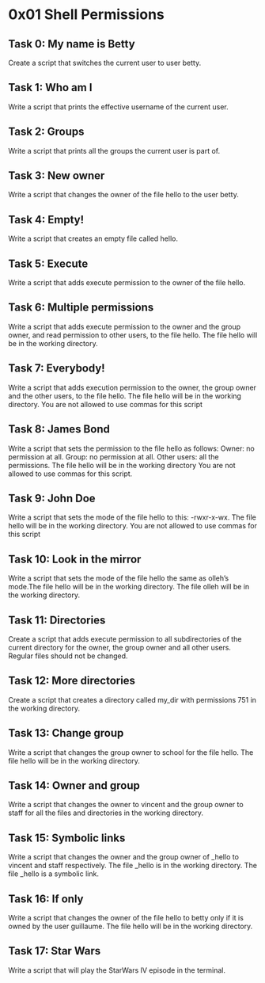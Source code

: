 # 0x01 Shell Permissions

## Task 0: My name is Betty
Create a script that switches the current user to user betty.

## Task 1: Who am I
Write a script that prints the effective username of the current user.

## Task 2: Groups
Write a script that prints all the groups the current user is part of.

## Task 3: New owner
Write a script that changes the owner of the file hello to the user betty.

## Task 4: Empty!
Write a script that creates an empty file called hello.

## Task 5: Execute
Write a script that adds execute permission to the owner of the file hello.

## Task 6: Multiple permissions
Write a script that adds execute permission to the owner and the group owner, and read permission to other users, to the file hello.
The file hello will be in the working directory.

## Task 7: Everybody!
Write a script that adds execution permission to the owner, the group owner and the other users, to the file hello.
The file hello will be in the working directory. You are not allowed to use commas for this script

## Task 8: James Bond
Write a script that sets the permission to the file hello as follows:
Owner: no permission at all. Group: no permission at all. Other users: all the permissions.
The file hello will be in the working directory You are not allowed to use commas for this script.

## Task 9: John Doe 
Write a script that sets the mode of the file hello to this: -rwxr-x-wx. The file hello will be in the working directory.
You are not allowed to use commas for this script

## Task 10: Look in the mirror
Write a script that sets the mode of the file hello the same as olleh’s mode.The file hello will be in the working directory.
The file olleh will be in the working directory.

## Task 11: Directories
Create a script that adds execute permission to all subdirectories of the current directory for the owner, the group owner and all other users. Regular files should not be changed.

## Task 12: More directories
Create a script that creates a directory called my_dir with permissions 751 in the working directory.

## Task 13: Change group
Write a script that changes the group owner to school for the file hello. The file hello will be in the working directory.

## Task 14: Owner and group
Write a script that changes the owner to vincent and the group owner to staff for all the files and directories in the working directory.

## Task 15: Symbolic links
Write a script that changes the owner and the group owner of _hello to vincent and staff respectively.
The file _hello is in the working directory. The file _hello is a symbolic link.

## Task 16: If only
Write a script that changes the owner of the file hello to betty only if it is owned by the user guillaume.
The file hello will be in the working directory.

## Task 17: Star Wars
Write a script that will play the StarWars IV episode in the terminal.
